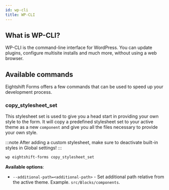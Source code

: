 ```yaml
---
id: wp-cli
title: WP-CLI
---
```


## What is WP-CLI?

WP-CLI is the command-line interface for WordPress. You can update plugins, configure multisite installs and much more, without using a web browser.

## Available commands

Eightshift Forms offers a few commands that can be used to speed up your development process.

### copy_stylesheet_set

This stylesheet set is used to give you a head start in providing your own style to the form. It will copy a predefined stylesheet set to your active theme as a new `component` and give you all the files necessary to provide your own style.

:::note
After adding a custom stylesheet, make sure to deactivate built-in styles in Global settings!
:::

``` bash
wp eightshift-forms copy_stylesheet_set
```

**Available options**:
* `--additional-path=<additional-path>` - Set additional path relative from the active theme. Example. `src/Blocks/components`.
